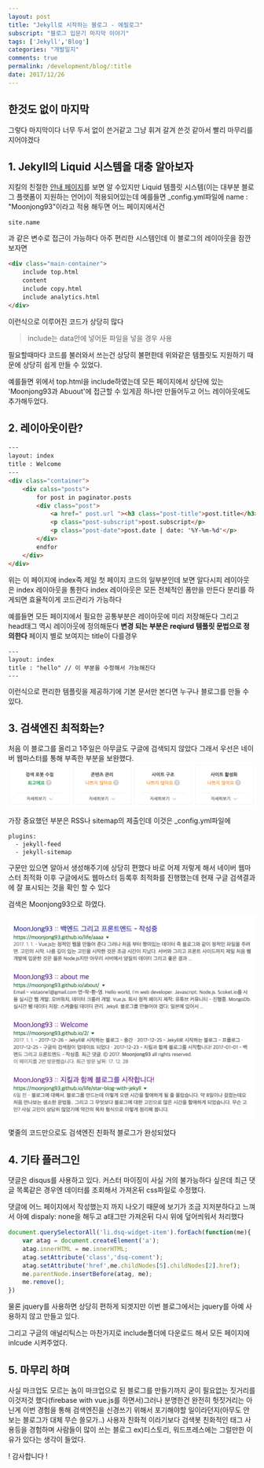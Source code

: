 ```yaml
---
layout: post
title: "Jekyll로 시작하는 블로그 - 에필로그"
subscript: "블로그 입문기 마지막 이야기"
tags: ['Jekyll','Blog']
categories: "개발일지"
comments: true
permalink: /development/blog/:title
date: 2017/12/26
---
```


## 한것도 없이 마지막
그렇다 마지막이다 너무 두서 없이 쓴거같고 그냥 휘겨 갈겨 쓴것 같아서 빨리 마무리를 지어야겠다

## 1. Jekyll의 Liquid 시스템을 대충 알아보자
지킬의 친절한 [안내 페이지](https://jekyllrb-ko.github.io/docs/variables/)를 보면 알 수있지만 Liquid 템플릿 시스템(이는 대부분 블로그 플랫폼이 지원하는 언어)이 적용되어있는데 예를들면 _config.yml파일에 name : "Moonjong93"이라고 적용 해두면 어느 페이지에서건
```
site.name
```
과 같은 변수로 접근이 가능하다 아주 편리한 시스템인데 이 블로그의 레이아웃을 잠깐 보자면

```html
<div class="main-container">
    include top.html
    content
    include copy.html
    include analytics.html
</div>
```
이런식으로 이루어진 코드가 상당히 많다
> include는 data안에 넣어둔 파일을 넣을 경우 사용

필요할때마다 코드를 불러와서 쓰는건 상당히 불편한데 위와같은 템플릿도 지원하기 때문에 상당히 쉽게 만들 수 있었다.

예를들면 위에서 top.html을 include하였는데 모든 페이지에서 상단에 있는 'Moonjong93과 Abuout'에 접근할 수 있게끔 하나만 만들어두고 어느 레이아웃에도 추가해두었다.

## 2. 레이아웃이란?

``` html
---
layout: index
title : Welcome
--- 
<div class="container">
    <div calss="posts">
        for post in paginator.posts
        <div class="post">
            <a href=" post.url "><h3 class="post-title">post.title</h3></a>
            <p class="post-subscript">post.subscript</p>
            <p class="post-date">post.date | date: '%Y-%m-%d'</p>
        </div>
        endfor
    </div>
</div>
```

위는 이 페이지에 index즉 제일 첫 페이지 코드의 일부분인데 보면 알다시피 레이아웃은 index 레이아웃을 통한다 index 레이아웃은 모든 전체적인 폼만을 만든다 분리를 하게되면 효율적이게 코드관리가 가능하다

예를들면 모든 페이지에서 필요한 공통부분은 레이아웃에 미리 저장해둔다 그리고 head태그 역시 레이아웃에 정의해둔다 **변경 되는 부분은 reqiurd 템플릿 문법으로 정의한다**
페이지 별로 보여지는 title이 다를경우 

```
---
layout: index
title : "hello" // 이 부분을 수정해서 가능해진다
--- 
```

이런식으로 편리한 템플릿을 제공하기에 기본 문서만 본다면 누구나 블로그를 만들 수 있다.


## 3. 검색엔진 최적화는?
처음 이 블로그를 올리고 1주일은 아무글도 구글에 검색되지 않았다 그래서 우선은 네이버 웹마스터를 통해 부족한 부분을 보완했다.
![네이버 웹마스터 결과 값](/assets/img/postsImg/naver-web-master.png)

가장 중요했던 부분은 RSS나 sitemap의 제출인데 이것은 _config.yml파일에 

```
plugins:
  - jekyll-feed
  - jekyll-sitemap
```

구문만 있으면 알아서 생성해주기에 상당히 편했다 바로 어제 저렇게 해서 네이버 웹마스터 최적화 이후 구글에서도 웹마스터 등록후 최적화를 진행했는데 현재 구글 검색결과에 잘 표시되는 것을 확인 할 수 있다

검색은 Moonjong93으로 하였다.

![최근 구글 검색결과 Moonjong93으로](/assets/img/postsImg/google-serach-after.png)

몇줄의 코드만으로도 검색엔진 친화적 블로그가 완성되었다

## 4. 기타 플러그인
댓글은 disqus를 사용하고 있다. 커스터 마이징이 사실 거의 불가능하다 싶은데 최근 댓글 목록같은 경우엔 데이터를 조회해서 가져온뒤 css파일로 수정했다.

댓글에 어느 페이지에서 작성했는지 까지 나오기 때문에 보기가 조금 지저분하다고 느껴서 아예 dispaly: none을 해두고 a태그만 가져온뒤 다시 위에 덮어씌워서 처리했다 
```javascript
document.querySelectorAll('li.dsq-widget-item').forEach(function(me){
    var atag = document.createElement('a');
    atag.innerHTML = me.innerHTML;
    atag.setAttribute('class','dsq-coment');
    atag.setAttribute('href',me.childNodes[5].childNodes[2].href);
    me.parentNode.insertBefore(atag, me);
    me.remove();
})
```
물론 jquery를 사용하면 상당히 편하게 되겟지만 이번 블로그에서는 jquery를 아예 사용하지 않고 만들고 있다.

그리고 구글의 애널리틱스는 마찬가지로 include폴더에 다운로드 해서 모든 페이지에 inlcude 시켜주었다.

## 5. 마무리 하며
사실 마크업도 모르는 놈이 마크업으로 된 블로그를 만들기까지 굳이 필요없는 짓거리를 이것저것 했다(firebase with vue.js를 하면서)그러나 분명한건 완전히 헛짓거리는 아닌게 이번 경험을 통해 검색엔진을 신경쓰기 위해서 포기해야할 일이라던지(아무도 안보는 블로그가 대체 무슨 쓸모가..) 사용자 친화적 이라기보다 검색봇 친화적인 태그 사용등을 경험하며 사람들이 많이 쓰는 블로그 ex)티스토리, 워드프레스에는 그럴만한 이유가 있다는 생각이 들었다.

! 감사합니다 !
